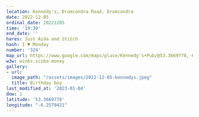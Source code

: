 ```yaml
---
location: Kennedy's, Drumcondra Road, Drumcondra
date: 2022-12-05
ordinal_date: 20221205
time: '19:30'
end_date: ''
hares: Just Aida and Stitch
hash: I ♥ Monday
number: '324'
map_url: https://www.google.com/maps/place/Kennedy's+Pub/@53.3669778,-6.2579421,17z/data=!3m1!4b1!4m8!3m7!1s0x48670e658204c11b:0xe160eb7a273e8a79!5m2!4m1!1i2!8m2!3d53.3669746!4d-6.2557481
w3w: winks.scuba.money
gallery:
- url:
  image_path: "/assets/images/2022-12-05-kennedys.jpeg"
  title: Birthday boy
last_modified_at: '2023-01-04'
dow: 1
latitude: '53.3669778'
longitude: "-6.2579421"
---
```


